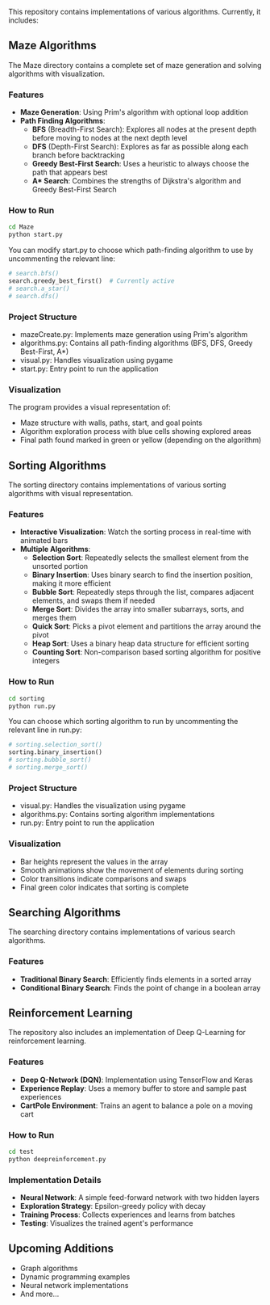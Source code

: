 This repository contains implementations of various algorithms. Currently, it includes:

## Maze Algorithms

The Maze directory contains a complete set of maze generation and solving algorithms with visualization.

### Features

- **Maze Generation**: Using Prim's algorithm with optional loop addition
- **Path Finding Algorithms**:
  - **BFS** (Breadth-First Search): Explores all nodes at the present depth before moving to nodes at the next depth level
  - **DFS** (Depth-First Search): Explores as far as possible along each branch before backtracking
  - **Greedy Best-First Search**: Uses a heuristic to always choose the path that appears best
  - **A\* Search**: Combines the strengths of Dijkstra's algorithm and Greedy Best-First Search

### How to Run

```bash
cd Maze
python start.py
```

You can modify start.py to choose which path-finding algorithm to use by uncommenting the relevant line:

```python
# search.bfs()
search.greedy_best_first()  # Currently active
# search.a_star()
# search.dfs()
```

### Project Structure

- mazeCreate.py: Implements maze generation using Prim's algorithm
- algorithms.py: Contains all path-finding algorithms (BFS, DFS, Greedy Best-First, A*)
- visual.py: Handles visualization using pygame
- start.py: Entry point to run the application

### Visualization

The program provides a visual representation of:
- Maze structure with walls, paths, start, and goal points
- Algorithm exploration process with blue cells showing explored areas
- Final path found marked in green or yellow (depending on the algorithm)

## Sorting Algorithms

The sorting directory contains implementations of various sorting algorithms with visual representation.

### Features

- **Interactive Visualization**: Watch the sorting process in real-time with animated bars
- **Multiple Algorithms**:
  - **Selection Sort**: Repeatedly selects the smallest element from the unsorted portion
  - **Binary Insertion**: Uses binary search to find the insertion position, making it more efficient
  - **Bubble Sort**: Repeatedly steps through the list, compares adjacent elements, and swaps them if needed
  - **Merge Sort**: Divides the array into smaller subarrays, sorts, and merges them
  - **Quick Sort**: Picks a pivot element and partitions the array around the pivot
  - **Heap Sort**: Uses a binary heap data structure for efficient sorting
  - **Counting Sort**: Non-comparison based sorting algorithm for positive integers

### How to Run

```bash
cd sorting
python run.py
```

You can choose which sorting algorithm to run by uncommenting the relevant line in run.py:

```python
# sorting.selection_sort()
sorting.binary_insertion()
# sorting.bubble_sort()
# sorting.merge_sort()
```

### Project Structure

- visual.py: Handles the visualization using pygame
- algorithms.py: Contains sorting algorithm implementations
- run.py: Entry point to run the application

### Visualization

- Bar heights represent the values in the array
- Smooth animations show the movement of elements during sorting
- Color transitions indicate comparisons and swaps
- Final green color indicates that sorting is complete

## Searching Algorithms

The searching directory contains implementations of various search algorithms.

### Features

- **Traditional Binary Search**: Efficiently finds elements in a sorted array
- **Conditional Binary Search**: Finds the point of change in a boolean array

## Reinforcement Learning

The repository also includes an implementation of Deep Q-Learning for reinforcement learning.

### Features

- **Deep Q-Network (DQN)**: Implementation using TensorFlow and Keras
- **Experience Replay**: Uses a memory buffer to store and sample past experiences
- **CartPole Environment**: Trains an agent to balance a pole on a moving cart

### How to Run

```bash
cd test
python deepreinforcement.py
```

### Implementation Details

- **Neural Network**: A simple feed-forward network with two hidden layers
- **Exploration Strategy**: Epsilon-greedy policy with decay
- **Training Process**: Collects experiences and learns from batches
- **Testing**: Visualizes the trained agent's performance

## Upcoming Additions

- Graph algorithms
- Dynamic programming examples
- Neural network implementations
- And more...